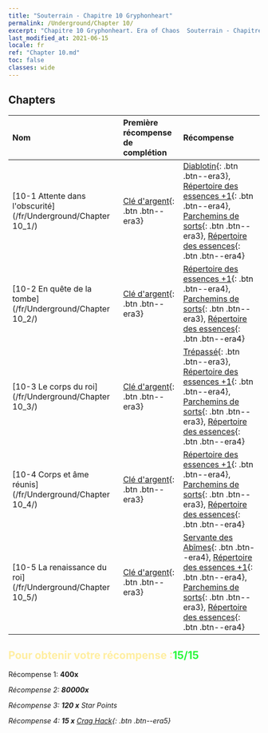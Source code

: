 ```yaml
---
title: "Souterrain - Chapitre 10 Gryphonheart"
permalink: /Underground/Chapter 10/
excerpt: "Chapitre 10 Gryphonheart. Era of Chaos  Souterrain - Chapitre 10. Gryphonheart"
last_modified_at: 2021-06-15
locale: fr
ref: "Chapter 10.md"
toc: false
classes: wide
---
```


## Chapters

  | Nom |  Première récompense de complétion | Récompense |
  |:------------|:------------|:------------| 
  | [10-1 Attente dans l'obscurité](/fr/Underground/Chapter 10_1/) | [Clé d'argent](/ItemsFR/con_693/){: .btn .btn--era3} | [Diablotin](/ItemsFR/unt_226/){: .btn .btn--era3}, [Répertoire des essences +1](/ItemsFR/mat_46/){: .btn .btn--era4}, [Parchemins de sorts](/ItemsFR/con_694/){: .btn .btn--era3}, [Répertoire des essences](/ItemsFR/mat_39/){: .btn .btn--era4} |
  | [10-2 En quête de la tombe](/fr/Underground/Chapter 10_2/) | [Clé d'argent](/ItemsFR/con_693/){: .btn .btn--era3} | [Répertoire des essences +1](/ItemsFR/mat_46/){: .btn .btn--era4}, [Parchemins de sorts](/ItemsFR/con_694/){: .btn .btn--era3}, [Répertoire des essences](/ItemsFR/mat_39/){: .btn .btn--era4} |
  | [10-3 Le corps du roi](/fr/Underground/Chapter 10_3/) | [Clé d'argent](/ItemsFR/con_693/){: .btn .btn--era3} | [Trépassé](/ItemsFR/unt_209/){: .btn .btn--era3}, [Répertoire des essences +1](/ItemsFR/mat_46/){: .btn .btn--era4}, [Parchemins de sorts](/ItemsFR/con_694/){: .btn .btn--era3}, [Répertoire des essences](/ItemsFR/mat_39/){: .btn .btn--era4} |
  | [10-4 Corps et âme réunis](/fr/Underground/Chapter 10_4/) | [Clé d'argent](/ItemsFR/con_693/){: .btn .btn--era3} | [Répertoire des essences +1](/ItemsFR/mat_46/){: .btn .btn--era4}, [Parchemins de sorts](/ItemsFR/con_694/){: .btn .btn--era3}, [Répertoire des essences](/ItemsFR/mat_39/){: .btn .btn--era4} |
  | [10-5 La renaissance du roi](/fr/Underground/Chapter 10_5/) | [Clé d'argent](/ItemsFR/con_693/){: .btn .btn--era3} | [Servante des Abîmes](/ItemsFR/unt_230/){: .btn .btn--era4}, [Répertoire des essences +1](/ItemsFR/mat_46/){: .btn .btn--era4}, [Parchemins de sorts](/ItemsFR/con_694/){: .btn .btn--era3}, [Répertoire des essences](/ItemsFR/mat_39/){: .btn .btn--era4} |


## <span style="color: #ffeea0">Pour obtenir votre récompense :</span><span style="color: #27f73a">15/15</span>

 Récompense 1:  **400x** <i class="fas fa-gem"/>

 Récompense 2:  **80000x** <i class="fas fa-coins"/>

 Récompense 3: **120 x** Star Points

 Récompense 4: **15 x** [Crag Hack](/ItemsFR/her_375/){: .btn .btn--era5}

